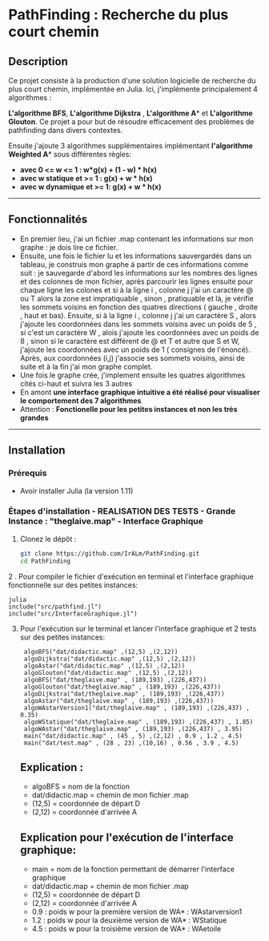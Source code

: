# PathFinding : Recherche du plus court chemin

## Description

Ce projet consiste à la production d'une solution logicielle de recherche du plus court chemin, implémentée en Julia.
Ici, j'implémente principalement 4 algorithmes : 

**L'algorithme BFS**,  **L'algorithme Dijkstra** , **L'algorithme A*** et **L'algorithme Glouton**. Ce projet a pour but de résoudre efficacement des problèmes de pathfinding dans divers contextes.

Ensuite j'ajoute 3 algorithmes supplémentaires implémentant **l'algorithme Weighted A*** sous différentes règles:
 
- **avec 0 <= w <= 1 : w*g(x) + (1 - w) * h(x)**
- **avec w statique et >= 1 : g(x) + w * h(x)**
- **avec w dynamique et >= 1: g(x) + w * h(x)**

---

## Fonctionnalités

- En premier lieu, j'ai un fichier .map contenant les informations sur mon graphe : je dois lire ce fichier.
- Ensuite, une fois le fichier lu et les informations sauvergardés dans un tableau, je construis mon graphe à partir
  de ces informations comme suit : je sauvegarde d'abord les informations sur les nombres des lignes et des colonnes de mon fichier, après parcourir les lignes ensuite pour chaque ligne les colones et si à la ligne i , colonne j j'ai un caractère @ ou T alors la zone est impratiquable , sinon , pratiquable et là, je vérifie les sommets voisins en fonction des quatres directions ( gauche , droite , haut et bas). Ensuite, si à la ligne i , colonne j j'ai un caractère S , alors j'ajoute les coordonnées dans les sommets voisins avec un poids de 5 , si c'est un caractère W , alois j'ajoute les coordonnées avec un poids de 8 , sinon si le caractère est différent de @ et T et autre que S et W, j'ajoute les coordonnées avec un poids de 1 ( consignes de l'énoncé). Après, aux coordonnées (i,j) j'associe ses sommets voisins, ainsi de suite et à la fin j'ai mon graphe complet.
- Une fois le graphe crée, j'implement ensuite les quatres algorithmes cités ci-haut et suivra les 3 autres
- En amont **une interface graphique intuitive a été réalisé pour visualiser le comportement des 7 algorithmes**
- Attention : **Fonctionelle pour les petites instances et non les très grandes**
---

## Installation

### Prérequis

- Avoir installer Julia (la version 1.11)

### Étapes d'installation - REALISATION DES TESTS - Grande Instance : "theglaive.map" - Interface Graphique

1. Clonez le dépôt :
   ```bash
   git clone https://github.com/IrALm/PathFinding.git
   cd PathFinding
2 . Pour compiler le fichier d'exécution en terminal et l'interface graphique fonctionnelle sur des petites instances:

    
    julia
    include("src/pathfind.jl")
    include("src/InterfaceGraphique.jl")

    
3. Pour l'exécution sur le terminal et lancer l'interface graphique et 2 tests sur des petites instances:
   
        
        algoBFS("dat/didactic.map" ,(12,5) ,(2,12))
        algoDijkstra("dat/didactic.map" ,(12,5) ,(2,12))
        algoAstar("dat/didactic.map" ,(12,5) ,(2,12))
        algoGlouton("dat/didactic.map" ,(12,5) ,(2,12))
        algoBFS("dat/theglaive.map" , (189,193) ,(226,437))
        algoGlouton("dat/theglaive.map" , (189,193) ,(226,437))
        algoDijkstra("dat/theglaive.map" , (189,193) ,(226,437))
        algoAstar("dat/theglaive.map" , (189,193) ,(226,437))
        algoWAstarVersion1("dat/theglaive.map" , (189,193) ,(226,437) , 0.35)
        algoWStatique("dat/theglaive.map" , (189,193) ,(226,437) , 1.85)
        algoWAstar("dat/theglaive.map" , (189,193) ,(226,437) , 3.95)
        main("dat/didactic.map" , (45 , 5) ,(2,12) , 0.9 , 1.2 , 4.5)
        main("dat/test.map" , (28 , 23) ,(10,16) , 0.56 , 3.9 , 4.5)
   
   ## Explication :
   - algoBFS = nom de la fonction
   - dat/didactic.map = chemin de mon fichier .map
   - (12,5) = coordonnée de départ D
   - (2,12) = coordonnée d'arrivée A
   ## Explication pour l'exécution de l'interface graphique:
   - main = nom de la fonction permettant de démarrer l'interface graphique
   - dat/didactic.map = chemin de mon fichier .map
   - (12,5) = coordonnée de départ D
   - (2,12) = coordonnée d'arrivée A
   - 0.9 : poids w pour la première version de WA* : WAstarversion1
   - 1.2 : poids w pour la deuxième version de WA* : WStatique
   - 4.5 : poids w pour la troisième version de WA* : WAetoile


